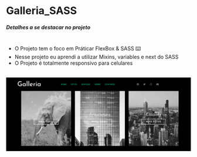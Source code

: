 # Galleria_SASS

<h5>Detalhes a se destacar no projeto</h5>

<ul>
     <li>O Projeto tem o foco em Práticar FlexBox & SASS ⌨️</li>
     <li>Nesse projeto eu aprendi a utilizar Mixins, variables e next do SASS</li>
     <li>O Projeto é totalmente responsivo para celulares</li>
</ul>
<br>

  <img src="img/Screenshot_80.png" alt="">
